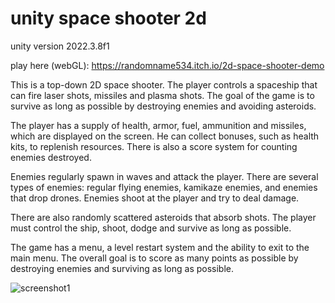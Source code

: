 # unity space shooter 2d
unity version 2022.3.8f1

play here (webGL): https://randomname534.itch.io/2d-space-shooter-demo

This is a top-down 2D space shooter. The player controls a spaceship that can fire laser shots, missiles and plasma shots. The goal of the game is to survive as long as possible by destroying enemies and avoiding asteroids.

The player has a supply of health, armor, fuel, ammunition and missiles, which are displayed on the screen. He can collect bonuses, such as health kits, to replenish resources. There is also a score system for counting enemies destroyed.

Enemies regularly spawn in waves and attack the player. There are several types of enemies: regular flying enemies, kamikaze enemies, and enemies that drop drones. Enemies shoot at the player and try to deal damage.

There are also randomly scattered asteroids that absorb shots. The player must control the ship, shoot, dodge and survive as long as possible.

The game has a menu, a level restart system and the ability to exit to the main menu. The overall goal is to score as many points as possible by destroying enemies and surviving as long as possible.

![screenshot1](https://github.com/ewt1337/unity-space-shooter-2d/assets/125386467/046f936b-cdd5-4fef-90fc-9386bc8b0f50)
